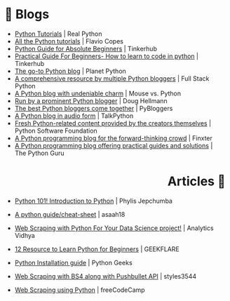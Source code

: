 <h1 align=left >📔 Blogs</h1>

- [Python Tutorials](https://realpython.com/) | Real Python
- [All the Python tutorials](https://flaviocopes.com/tags/python/) | Flavio Copes
- [Python Guide for Absolute Beginners](https://medium.com/tinkerhub/python-for-absolute-beginners-c27ce8faa2a4) | Tinkerhub
- [Practical Guide For Beginners- How to learn to code in python](https://medium.com/tinkerhub/how-to-learn-to-code-a-practical-guide-for-beginners-d88f90953af8) | Tinkerhub
- [The go-to Python blog](https://planetpython.org/) | Planet Python
- [A comprehensive resource by multiple Python bloggers](https://www.fullstackpython.com/blog.html) | Full Stack Python
- [A Python blog with undeniable charm](https://www.blog.pythonlibrary.org/) | Mouse vs. Python
- [Run by a prominent Python blogger](https://doughellmann.com/posts/) | Doug Hellmann
- [The best Python bloggers come together](http://www.pybloggers.com/) | PyBloggers
- [A Python blog in audio form](https://talkpython.fm/episodes/all) | TalkPython
- [Fresh Python-related content provided by the creators themselves](https://pyfound.blogspot.com/) | Python Software Foundation
- [A Python programming blog for the forward-thinking crowd](https://blog.finxter.com/blog/) | Finxter
- [A Python programming blog offering practical guides and solutions](https://thepythonguru.com/blog/) | The Python Guru
  
<h1 align=right >Articles 📃</h1>

- [Python 101! Introduction to Python](https://dev.to/phylis/python-101-introduction-to-python-2eh4) | Phylis Jepchumba
- [A python guide/cheat-sheet](https://gist.github.com/asaah18/5dfda79cbddf9ef6a5b74587dfb9e706) | asaah18
- [Web Scraping with Python For Your Data Science project!](https://www.analyticsvidhya.com/blog/2021/06/perform-web-scraping-with-python/) | Analytics Vidhya

- [12 Resource to Learn Python for Beginners](https://geekflare.com/python-learning-resources/) | GEEKFLARE
- [Python Installation guide](https://pythongeeks.org/python-installation-guide/) | Python Geeks
- [Web Scraping with BS4 along with Pushbullet API](https://github.com/styles3544/WebScraping) | styles3544
- [Web Scraping using Python](https://www.freecodecamp.org/news/web-scraping-python-tutorial-how-to-scrape-data-from-a-website/) | freeCodeCamp